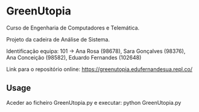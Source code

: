 # GreenUtopia

Curso de Engenharia de Computadores e Telemática.

Projeto da cadeira de Análise de Sistema.

Identificação equipa: 101 -> Ana Rosa (98678), Sara Gonçalves (98376), Ana Conceição (98582), Eduardo Fernandes (102648)

Link para o repositório online: https://greenutopia.edufernandesua.repl.co/


## Usage
Aceder ao ficheiro GreenUtopia.py e executar: python GreenUtopia.py
